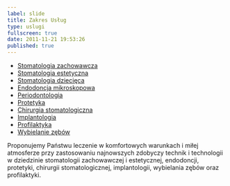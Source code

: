 ```yaml
---
label: slide
title: Zakres Usług
type: uslugi
fullscreen: true
date: 2011-11-21 19:53:26
published: true
---
```


* <a href="#stomatologia-zachowawcza-i-estetyczna" title="Przejdź do cennika" data-scroll>Stomatologia zachowawcza</a>
* <a href="#stomatologia-zachowawcza-i-estetyczna" title="Przejdź do cennika" data-scroll>Stomatologia estetyczna</a>
* <a href="#pedodoncja" title="Przejdź do cennika" data-scroll>Stomatologia dziecięca</a>
* <a href="#endodoncja" title="Przejdź do cennika" data-scroll>Endodoncja mikroskopowa</a>
* <a href="#periodontologia" title="Przejdź do cennika" data-scroll>Periodontologia</a>
* <a href="#protetyka" title="Przejdź do cennika" data-scroll>Protetyka</a>
* <a href="#chirurgia-stomatologiczna" title="Przejdź do cennika" data-scroll>Chirurgia stomatologiczna</a>
* <a href="#implantologia" title="Przejdź do cennika" data-scroll>Implantologia</a>
* <a href="#profilaktyka" title="Przejdź do cennika" data-scroll>Profilaktyka</a>
* <a href="#wybielanie" title="Przejdź do cennika" data-scroll>Wybielanie zębów</a>


Proponujemy Państwu leczenie w&nbsp;komfortowych warunkach i&nbsp;miłej atmosferze przy zastosowaniu najnowszych zdobyczy technik i&nbsp;technologii w&nbsp;dziedzinie stomatologii zachowawczej i&nbsp;estetycznej, endodoncji, protetyki, chirurgii stomatologicznej, implantologii, wybielania zębów oraz profilaktyki.
